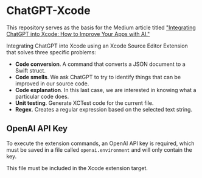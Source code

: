 # ChatGPT-Xcode

This repository serves as the basis for the Medium article titled ["Integrating ChatGPT into Xcode: How to Improve Your Apps with AI."](https://medium.com/globant/chatgpt-integration-in-xcode-how-to-improve-your-apps-with-ai-3bdbc34bea48)

Integrating ChatGPT into Xcode using an Xcode Source Editor Extension that solves three specific problems:

* **Code conversion**. A command that converts a JSON document to a Swift struct.
* **Code smells**. We ask ChatGPT to try to identify things that can be improved in our source code.
* **Code explanation**. In this last case, we are interested in knowing what a particular code does.
* **Unit testing**. Generate XCTest code for the current file.
* **Regex**. Creates a regular expression based on the selected text string.

## OpenAI API Key

To execute the extension commands, an OpenAI API key is required, which must be saved in a file called `openai.environment` and will only contain the key.

This file must be included in the Xcode extension target.
